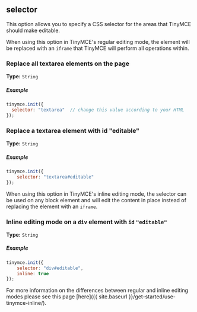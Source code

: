## selector

This option allows you to specify a CSS selector for the areas that TinyMCE should make editable.

When using this option in TinyMCE's regular editing mode, the element will be replaced with an `iframe` that TinyMCE will perform all operations within.

### Replace all textarea elements on the page

**Type:** `String`

##### Example

```js
tinymce.init({
  selector: "textarea"  // change this value according to your HTML
});
```

### Replace a textarea element with id "editable"

**Type:** `String`

##### Example

```js
tinymce.init({
    selector: "textarea#editable"
});
```

When using this option in TinyMCE's inline editing mode, the selector can be used on any block element and will edit the content in place instead of replacing the element with an `iframe`.

### Inline editing mode on a `div` element with `id` `"editable"`

**Type:** `String`

##### Example

```js
tinymce.init({
    selector: "div#editable",
    inline: true
});
```

For more information on the differences between regular and inline editing modes please see this page [here]({{ site.baseurl }}/get-started/use-tinymce-inline/).
